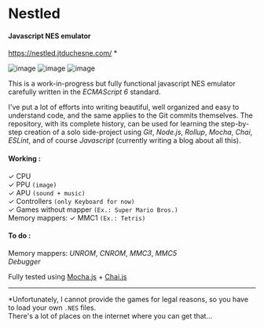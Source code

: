 # Nestled

#### Javascript NES emulator
https://nestled.jtduchesne.com/ *

![image](https://user-images.githubusercontent.com/580063/122583876-b2fa9280-d027-11eb-8345-8eb39645e43e.png)
![image](https://user-images.githubusercontent.com/580063/122583955-c9a0e980-d027-11eb-919a-608ddf401cb6.png)
![image](https://user-images.githubusercontent.com/580063/122584378-4af87c00-d028-11eb-9724-57d15b3e1b5c.png)

This is a work-in-progress but fully functional javascript NES emulator carefully written in the *ECMAScript 6* standard.

I've put a lot of efforts into writing beautiful, well organized and easy to understand code, and the same applies to the Git commits themselves. The repository, with its complete history, can be used for learning the step-by-step creation of a solo side-project using *Git*, *Node.js*, *Rollup*, *Mocha*, *Chai*, *ESLint*, and of course *Javascript* (currently writing a blog about all this).

#### Working :  
  ✓ CPU  
  ✓ PPU `(image)`  
  ✓ APU `(sound + music)`  
  ✓ Controllers `(only Keyboard for now)`  
  ✓ Games without mapper `(Ex.: Super Mario Bros.)`  
  Memory mappers: ✓ MMC1 `(Ex.: Tetris)`  
#### To do :  
  Memory mappers: *UNROM*, *CNROM*, *MMC3*, *MMC5*  
  *Debugger*  

Fully tested using [Mocha.js](http://mochajs.org/) + [Chai.js](http://chaijs.com/)

-----
*Unfortunately, I cannot provide the games for legal reasons, so you have to load your own `.NES` files.  
There's a lot of places on the internet where you can get that...
